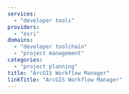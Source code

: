 ```yaml
---
services:
  - "developer tools"
providers:
  - "esri"
domains:
  - "developer toolchain"
  - "project management"
categories:
  - "project planning"
title: "ArcGIS Workflow Manager"
linkTitle: "ArcGIS Workflow Manager"
---
```

